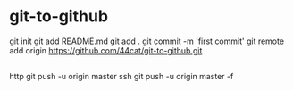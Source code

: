# git-to-github
 git init
 git add README.md
 git add .
 git commit -m 'first commit'
 git remote add origin https://github.com/44cat/git-to-github.git
## 
 http  git push -u origin master
 ssh  git push -u origin master -f

